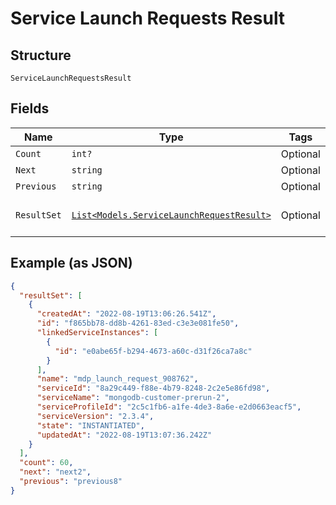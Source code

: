 
# Service Launch Requests Result

## Structure

`ServiceLaunchRequestsResult`

## Fields

| Name | Type | Tags | Description |
|  --- | --- | --- | --- |
| `Count` | `int?` | Optional | - |
| `Next` | `string` | Optional | - |
| `Previous` | `string` | Optional | - |
| `ResultSet` | [`List<Models.ServiceLaunchRequestResult>`](../../doc/models/service-launch-request-result.md) | Optional | **Constraints**: *Maximum Items*: `1000` |

## Example (as JSON)

```json
{
  "resultSet": [
    {
      "createdAt": "2022-08-19T13:06:26.541Z",
      "id": "f865bb78-dd8b-4261-83ed-c3e3e081fe50",
      "linkedServiceInstances": [
        {
          "id": "e0abe65f-b294-4673-a60c-d31f26ca7a8c"
        }
      ],
      "name": "mdp_launch_request_908762",
      "serviceId": "8a29c449-f88e-4b79-8248-2c2e5e86fd98",
      "serviceName": "mongodb-customer-prerun-2",
      "serviceProfileId": "2c5c1fb6-a1fe-4de3-8a6e-e2d0663eacf5",
      "serviceVersion": "2.3.4",
      "state": "INSTANTIATED",
      "updatedAt": "2022-08-19T13:07:36.242Z"
    }
  ],
  "count": 60,
  "next": "next2",
  "previous": "previous8"
}
```

